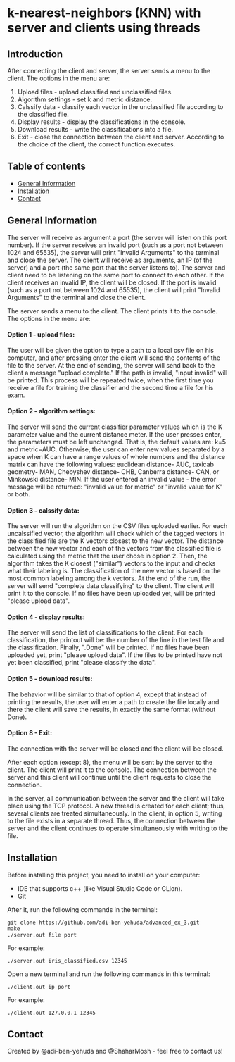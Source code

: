 # k-nearest-neighbors (KNN) with server and clients using threads

## Introduction
After connecting the client and server, the server sends a menu to the client.
The options in the menu are:
1. Upload files - upload classified and unclassified files.
2. Algorithm settings - set k and metric distance.
3. Calssify data - classify each vector in the unclassified file according to the classified file.
4. Display results - display the classifications in the console.
5. Download results - write the classifications into a file.
8. Exit - close the connection between the client and server.
According to the choice of the client, the correct function executes.

## Table of contents
* [General Information](#general-information)
* [Installation](#installation)
* [Contact](#Contact)

## General Information
The server will receive as argument a port (the server will listen on this port number). If the server receives an invalid port (such as a port not between 1024 and 65535), the server will print "Invalid Arguments" to the terminal and close the server.
The client will receive as arguments, an IP (of the server) and a port (the same port that the server listens to). The server and client need to be listening on the same port to connect to each other. If the client receives an invalid IP, the client will be closed. If the port is invalid (such as a port not between 1024 and 65535), the client will print "Invalid Arguments" to the terminal and close the client.

The server sends a menu to the client. The client prints it to the console. 
The options in the menu are:
#### Option 1 - upload files:
The user will be given the option to type a path to a local csv file on his computer, and after pressing enter the client will send the contents of the file to the server. At the end of sending, the server will send back to the client a message "upload complete." If the path is invalid, "input invalid" will be printed.
This process will be repeated twice, when the first time you receive a file for training the classifier and the second time a file for his exam. 

#### Option 2 - algorithm settings:
The server will send the current classifier parameter values which is the K parameter value and the current distance meter. 
If the user presses enter, the parameters must be left unchanged. That is, the default values are: k=5 and metric=AUC. Otherwise, the user can enter new values separated by a space when K can have a range
values of whole numbers and the distance matrix can have the following values: euclidean distance- AUC, taxicab geometry- MAN, Chebyshev distance- CHB, Canberra distance- CAN, or Minkowski distance- MIN.
If the user entered an invalid value - the error message will be returned: "invalid value for metric" or "invalid value for K" or both.

#### Option 3 - calssify data:
The server will run the algorithm on the CSV files uploaded earlier. For each uncalssified vector, the algorithm will check which of the tagged vectors in the classified file are the K vectors closest to the new vector. The distance between the new vector and each of the vectors from the classified file is calculated using the metric that the user chose in option 2. Then, the algorithm takes the K closest ("similar") vectors to the input and checks what their labeling is. The classification of the new vector is based on the most common labeling among the k vectors. 
At the end of the run, the server will send "complete data classifying" to the client. The client will print it to the console.
If no files have been uploaded yet, will be printed "please upload data".

#### Option 4 - display results:
The server will send the list of classifications to the client. For each classification, the printout will be: the number of the line in the test file and the classification. Finally, ".Done" will be printed.
If no files have been uploaded yet, print "please upload data".
If the files to be printed have not yet been classified, print "please classify the data".

#### Option 5 - download results:
The behavior will be similar to that of option 4, except that instead of printing the results, the user will enter a path to create the file locally and there the client will save the results, in exactly the same format (without Done). 

#### Option 8 - Exit:
The connection with the server will be closed and the client will be closed.

After each option (except 8), the menu will be sent by the server to the client. The client will print it to the console.
The connection between the server and this client will continue until the client requests to close the connection.

In the server, all communication between the server and the client will take place using the TCP protocol. A new thread is created for each client; thus, several clients are treated simultaneously.
In the client, in option 5, writing to the file exists in a separate thread. Thus, the connection between the server and the client continues to operate simultaneously with writing to the file.

## Installation
Before installing this project, you need to install on your computer:
* IDE that supports c++ (like Visual Studio Code or CLion).
* Git

After it, run the following commands in the terminal:

```
git clone https://github.com/adi-ben-yehuda/advanced_ex_3.git
make
./server.out file port
```
For example:
```
./server.out iris_classified.csv 12345
```
Open a new terminal and run the following commands in this terminal:

```
./client.out ip port
```
For example: 
```
./client.out 127.0.0.1 12345
```

## Contact
Created by @adi-ben-yehuda and @ShaharMosh - feel free to contact us!
